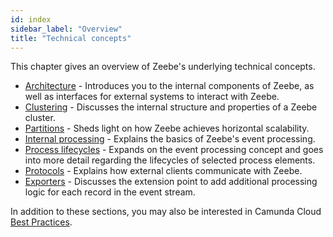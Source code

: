 ```yaml
---
id: index
sidebar_label: "Overview"
title: "Technical concepts"
---
```


This chapter gives an overview of Zeebe's underlying technical concepts.

- [Architecture](architecture.md) - Introduces you to the internal components of Zeebe, as well as interfaces for external systems to interact with Zeebe.
- [Clustering](clustering.md) - Discusses the internal structure and properties of a Zeebe cluster.
- [Partitions](partitions.md) - Sheds light on how Zeebe achieves horizontal scalability.
- [Internal processing](internal-processing.md) - Explains the basics of Zeebe's event processing.
- [Process lifecycles](process-lifecycles.md) - Expands on the event processing concept and goes into more detail regarding the lifecycles of selected process elements.
- [Protocols](protocols.md) - Explains how external clients communicate with Zeebe.
- [Exporters](exporters.md) - Discusses the extension point to add additional processing logic for each record in the event stream.

In addition to these sections, you may also be interested in Camunda Cloud [Best Practices](././product-manuals/best-practices.md).
